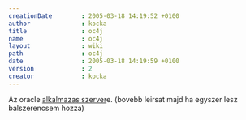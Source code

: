 ```yaml
---
creationDate        : 2005-03-18 14:19:52 +0100 
author              : kocka 
title               : oc4j 
name                : oc4j 
layout              : wiki 
path                : oc4j 
date                : 2005-03-18 14:19:59 +0100 
version             : 2 
creator             : kocka 
---
```

Az oracle [alkalmazas szerver](Alkalmazas%20Szerver.html)e.
(bovebb leirsat majd ha egyszer lesz balszerencsem hozza)
